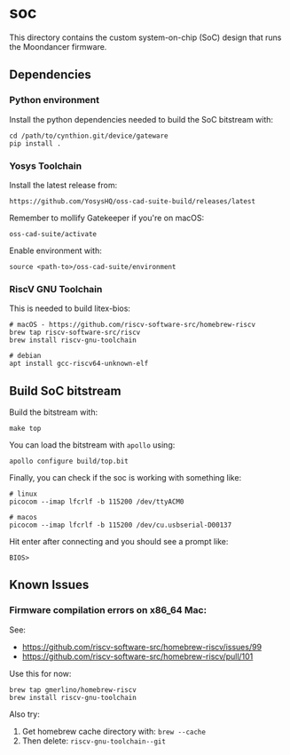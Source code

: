 # soc

This directory contains the custom system-on-chip (SoC) design that runs the Moondancer firmware.


## Dependencies

### Python environment

Install the python dependencies needed to build the SoC bitstream with:

    cd /path/to/cynthion.git/device/gateware
    pip install .

### Yosys Toolchain

Install the latest release from:

    https://github.com/YosysHQ/oss-cad-suite-build/releases/latest

Remember to mollify Gatekeeper if you're on macOS:

    oss-cad-suite/activate

Enable environment with:

    source <path-to>/oss-cad-suite/environment

### RiscV GNU Toolchain

This is needed to build litex-bios:

    # macOS - https://github.com/riscv-software-src/homebrew-riscv
    brew tap riscv-software-src/riscv
    brew install riscv-gnu-toolchain

    # debian
    apt install gcc-riscv64-unknown-elf


## Build SoC bitstream

Build the bitstream with:

    make top

You can load the bitstream with `apollo` using:

    apollo configure build/top.bit

Finally, you can check if the soc is working with something like:

    # linux
    picocom --imap lfcrlf -b 115200 /dev/ttyACM0

    # macos
    picocom --imap lfcrlf -b 115200 /dev/cu.usbserial-D00137

Hit enter after connecting and you should see a prompt like:

    BIOS>


## Known Issues

### Firmware compilation errors on x86_64 Mac:

See:

* https://github.com/riscv-software-src/homebrew-riscv/issues/99
* https://github.com/riscv-software-src/homebrew-riscv/pull/101

Use this for now:

    brew tap gmerlino/homebrew-riscv
    brew install riscv-gnu-toolchain

Also try:

1. Get homebrew cache directory with: `brew --cache`
1. Then delete: `riscv-gnu-toolchain--git`
